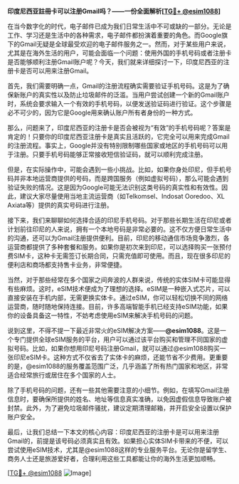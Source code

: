 **印度尼西亚註冊卡可以注册Gmail吗？——一份全面解析[[TG💪+ @esim1088](https://t.me/s/esim1088)]**

在当今数字化的时代，电子邮件已成为我们日常生活中不可或缺的一部分。无论是工作、学习还是生活中的各种需求，电子邮件都扮演着重要的角色。而Google旗下的Gmail无疑是全球最受欢迎的电子邮件服务之一。然而，对于某些用户来说，尤其是在海外生活的用户，可能会面临一个问题：使用外国的手机号码或者注册卡是否能够顺利注册Gmail账户呢？今天，我们就来详细探讨一下，印度尼西亚的注册卡是否可以用来注册Gmail。

首先，我们需要明确一点，Gmail的注册流程确实需要验证手机号码。这是为了确保新账户的真实性以及防止垃圾邮件的泛滥。当用户尝试创建一个新的Gmail账户时，系统会要求输入一个有效的手机号码，以便发送验证码进行验证。这个步骤是必不可少的，因为它是Google用来确认账户所有者身份的一种方式。

那么，问题来了，印度尼西亚的注册卡是否会被视为“有效”的手机号码呢？答案是肯定的！只要你的印度尼西亚注册卡是真实且活跃的，它完全可以用来完成Gmail的注册流程。事实上，Google并没有特别限制哪些国家或地区的手机号码可以用于注册。只要手机号码能够正常接收短信验证码，就可以顺利完成注册。

但是，在实际操作中，可能会遇到一些小挑战。比如，如果你身处印尼，但手机号码并非本地运营商提供的号码，而是跨国服务（例如虚拟号码），那么可能会遇到验证失败的情况。这是因为Google可能无法识别这类号码的真实性和有效性。因此，建议大家尽量使用当地主流运营商（如Telkomsel、Indosat Ooredoo、XL Axiata等）提供的真实号码进行注册。

接下来，我们来聊聊如何选择合适的印尼手机号码。对于那些长期生活在印尼或者计划前往印尼的人来说，拥有一个本地号码是非常必要的。这不仅方便日常生活中的沟通，还可以为Gmail注册提供便利。目前，印尼的移动通信市场竞争激烈，各运营商都提供了多种套餐和服务。如果你是初次来到印尼，可以选择购买一张预付费SIM卡，这种卡无需签订长期合同，只需充值即可使用。而且，现在很多印尼的便利店和商场都支持售卡业务，非常便捷。

当然，对于那些经常在多个国家之间奔波的人群来说，传统的实体SIM卡可能显得有些麻烦。这时，eSIM技术便成为了理想的选择。eSIM是一种嵌入式芯片，可以直接安装在手机内部，无需更换实体卡。通过eSIM，你可以轻松切换不同的网络运营商，随时随地保持连接。目前，许多高端智能手机已经支持eSIM功能，如果你的设备具备这一特性，不妨考虑使用eSIM来解决手机号码的问题。

说到这里，不得不提一下最近非常火的eSIM解决方案——**@esim1088**。这是一个专门提供全球eSIM服务的平台，用户可以通过该平台购买和管理不同国家的虚拟号码。比如，如果你想用印尼号码注册Gmail，就可以通过@esim1088购买一张印尼eSIM卡。这种方式不仅省去了实体卡的麻烦，还能节省不少费用。更重要的是，@esim1088的服务覆盖范围广泛，几乎涵盖了所有热门国家和地区，非常适合经常旅行或居住在多个国家的人士。

除了手机号码的问题，还有一些其他需要注意的小细节。例如，在填写Gmail注册信息时，要确保所提供的姓名、地址等信息真实准确，以免因虚假信息导致账户被封禁。此外，为了避免垃圾邮件骚扰，建议定期清理邮箱，并开启安全设置以保护账户安全。

最后，让我们总结一下本文的核心内容：印度尼西亚的注册卡是可以用来注册Gmail的，前提是该号码必须真实且有效。如果担心实体SIM卡带来的不便，可以尝试使用eSIM技术，尤其是@esim1088这样的专业服务平台。无论你是留学生、商务人士还是旅游爱好者，合理利用这些工具都能让你的海外生活更加顺畅。

[[TG💪+ @esim1088](https://t.me/s/esim1088) ![Image](https://i.postimg.cc/4NQfJmqS/Snipaste-2025-05-13-00-14-12.png)]